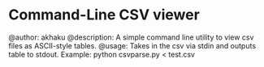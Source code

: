 # Command-Line CSV viewer #
@author: akhaku
@description: A simple command line utility to view csv files as ASCII-style
tables. 
@usage: Takes in the csv via stdin and outputs table to stdout.
Example:
    python csvparse.py < test.csv
